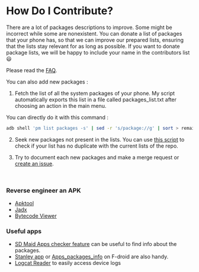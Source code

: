 # How Do I Contribute?

There are a lot of packages descriptions to improve. Some might be incorrect while some are nonexistent. You can donate a list of packages that your phone has, so that we can improve our prepared lists, ensuring that the lists stay relevant for as long as possible. If you want to donate package lists, we will be happy to include your name in the contributors list 😃

Please read the [FAQ](https://github.com/gamerhat18/android-debloat/wiki/FAQ).

You can also add new packages :

1. Fetch the list of all the system packages of your phone. My script automatically exports this list in a file called packages_list.txt after choosing an action in the main menu.

You can directly do it with this command :

```bash
adb shell 'pm list packages -s' | sed -r 's/package://g' | sort > remaining_packages.txt
```

2. Seek new packages not present in the lists. You can use [this script](https://github.com/gamerhat18/android-debloat/wiki/Remove-duplicates) to check if your list has no duplicate with the current lists of the repo.

3. Try to document each new packages and make a merge request or [create an issue](https://github.com/gamerhat18/android-debloat/issues/new/choose).

<br>

### Reverse engineer an APK

- [Apktool](https://ibotpeaches.github.io/Apktool/)
- [Jadx](https://github.com/skylot/jadx)
- [Bytecode Viewer](https://github.com/Konloch/bytecode-viewer)


### Useful apps
- [SD Maid Apps checker feature](https://play.google.com/store/apps/details?id=eu.thedarken.sdm) can be useful to find info about the packages.
- [Stanley app](https://f-droid.org/en/packages/com.oF2pks.applicationsinfo/) or [Apps_packages_info](https://f-droid.org/en/packages/com.oF2pks.applicationsinfo/) on F-droid are also handy.
- [Logcat Reader](https://f-droid.org/en/packages/com.dp.logcatapp/) to easily access device logs
